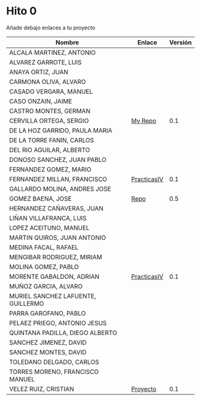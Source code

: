# Hito 0


Añade debajo enlaces a tu proyecto


| Nombre | Enlace | Versión |
|--------|--------|---------|
| ALCALA MARTINEZ, ANTONIO | | |
| ALVAREZ GARROTE, LUIS | | |
| ANAYA ORTIZ, JUAN| | |
| CARMONA OLIVA, ALVARO| | |
| CASADO VERGARA, MANUEL| | |
| CASO ONZAIN, JAIME| | |
| CASTRO MONTES, GERMAN| | |
| CERVILLA ORTEGA, SERGIO| [My Repo](https://github.com/Cerv1/IV-Project) | 0.1 |
| DE LA HOZ GARRIDO, PAULA MARIA| | |
| DE LA TORRE FANIN, CARLOS| | |
| DEL RIO AGUILAR, ALBERTO| | |
| DONOSO SANCHEZ, JUAN PABLO| | |
| FERNANDEZ GOMEZ, MARIO| | |
| FERNANDEZ MILLAN, FRANCISCO|[PracticasIV](https://github.com/franfermi/Infraestructura-Virtual_IV) | 0.1 |
| GALLARDO MOLINA, ANDRES JOSE| | |
| GOMEZ BAENA, JOSE|[Repo](https://github.com/josegob/IV-1718-Proyectos) |0.5|
| HERNANDEZ CAÑAVERAS, JUAN| | |
| LIÑAN VILLAFRANCA, LUIS| | |
| LOPEZ ACEITUNO, MANUEL| | |
| MARTIN QUIROS, JUAN ANTONIO| | |
| MEDINA FACAL, RAFAEL| | |
| MENGIBAR RODRIGUEZ, MIRIAM| | |
| MOLINA GOMEZ, PABLO| | |
| MORENTE GABALDON, ADRIAN| [PracticasIV](https://github.com/adrianmorente/PracticasIV) | 0.1 |
| MUÑOZ GARCIA, ALVARO| | |
| MURIEL SANCHEZ LAFUENTE, GUILLERMO| | |
| PARRA GAROFANO, PABLO| | |
| PELAEZ PRIEGO, ANTONIO JESUS| | |
| QUINTANA PADILLA, DIEGO ALBERTO| | |
| SANCHEZ JIMENEZ, DAVID| | |
| SANCHEZ MONTES, DAVID| | |
| TOLEDANO DELGADO, CARLOS| | |
| TORRES MORENO, FRANCISCO MANUEL| | |
| VELEZ RUIZ, CRISTIAN| [Proyecto](https://github.com/ainokila/ProyectoIV) | 0.1|
